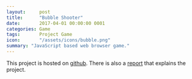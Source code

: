 ```yaml
---
layout:     post
title:      "Bubble Shooter"
date:       2017-04-01 00:00:00 0001
categories: Game
tags:       Project Game
icon:       "/assets/icons/bubble.png"
summary: "JavaScript based web browser game."
---
```

<div align="center">
  <link rel="stylesheet" type="text/css"
    href="https://rawgit.com/nicholas-maltbie/BubbleShooterJS/master/bubblestyle.css"/>
  <canvas id="game-canvas" style="margin:0 auto; margin-bottom:40px; background: #eee; max-width:100%" width="480" height="320"></canvas>
  <script type="application/javascript"
    src="https://rawgit.com/nicholas-maltbie/BubbleShooterJS/master/grid.js">
  </script>
  <script type="application/javascript"
    src="https://rawgit.com/nicholas-maltbie/BubbleShooterJS/master/ball.js">
  </script>
  <script type="application/javascript"
    src="https://rawgit.com/nicholas-maltbie/BubbleShooterJS/master/shooter.js">
  </script>
  <script type="application/javascript"
    src="https://rawgit.com/nicholas-maltbie/BubbleShooterJS/master/manager.js">
  </script>
  <script type="application/javascript"
    src="https://rawgit.com/nicholas-maltbie/BubbleShooterJS/master/bubbles.js">
  </script>
</div>



This project is hosted on [github](https://github.com/nicholas-maltbie/BubbleShooterJS/). There is also a [report](/project/2017/04/01/Bubble-Shooter-Report.html) that explains the project.

